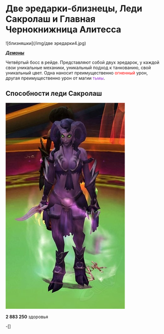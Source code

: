 # Две эредарки-близнецы, Леди Сакролаш и Главная Чернокнижница Алитесса #

![близняшки](/img/две эредарки4.jpg)

<em><u><b>Демоны</b></u></em>

Четвёртый босс в рейде. Представляют собой двух эредарок, у каждой свои уникальные механики, уникальный подход к танкованию, свой уникальный цвет. Одна наносит преимущественно <span style="color:red">огненный</span> урон, другая преимущественно урон от магии <span style="color:DarkOrchid">тьмы</span>.

## Способности леди Сакролаш ##

![Чикса](/img/ледисакролаш.jpg)

**2 883 250** здоровья

-[]
